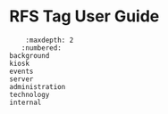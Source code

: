 # RFS Tag User Guide

```{toctree}
    :maxdepth: 2
   :numbered:
background
kiosk
events
server
administration
technology
internal
```

